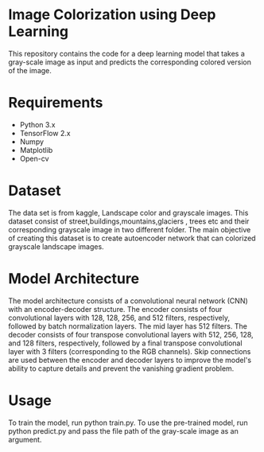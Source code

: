 # Image Colorization using Deep Learning
This repository contains the code for a deep learning model that takes a gray-scale image as input and predicts the corresponding colored version of the image.

# Requirements
- Python 3.x
- TensorFlow 2.x
- Numpy
- Matplotlib
- Open-cv

# Dataset
The data set is from kaggle, Landscape color and grayscale images. This dataset consist of street,buildings,mountains,glaciers , trees etc and their corresponding grayscale image in two different folder. The main objective of creating this dataset is to create autoencoder network that can colorized grayscale landscape images.

# Model Architecture
The model architecture consists of a convolutional neural network (CNN) with an encoder-decoder structure. The encoder consists of four convolutional layers with 128, 128, 256, and 512 filters, respectively, followed by batch normalization layers. The mid layer has 512 filters. The decoder consists of four transpose convolutional layers with 512, 256, 128, and 128 filters, respectively, followed by a final transpose convolutional layer with 3 filters (corresponding to the RGB channels). Skip connections are used between the encoder and decoder layers to improve the model's ability to capture details and prevent the vanishing gradient problem.

# Usage
To train the model, run python train.py. To use the pre-trained model, run python predict.py and pass the file path of the gray-scale image as an argument.
